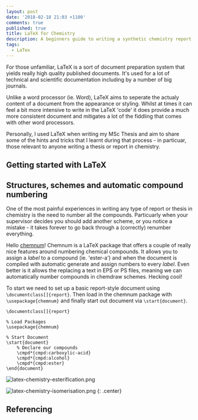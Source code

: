 ```yaml
---
layout: post
date: '2018-02-18 21:03 +1100'
comments: true
published: true
title: LaTeX for Chemistry
description: A beginners guide to writing a synthetic chemistry report or thesis in LaTeX.
tags:
  - LaTex
---
```

For those unfamiliar, LaTeX is a sort of document preparation system that yields really high quality published documents. It's used for a lot of technical and scientific documentation including by a number of big journals. 

Unlike a word processor (ie. Word), LaTeX aims to seperate the actualy content of a document from the appearance or styling. Whilst at times it can feel a bit more intensive to write in the LaTeX 
'code' it does provide a much more consistent document and mitigates a lot of the fiddling that comes with other word processors. 

Personally, I used LaTeX when writing my MSc Thesis and aim to share some of the hints and tricks that I learnt during that process - in particuar, those relevant to anyone writing a thesis or report in chemistry.

## Getting started with LaTeX


## Structures, schemes and automatic compound numbering
One of the most painful experiences in writing any type of report or thesis in chemistry is the need to number all the compounds. Particuarly when your supervisor decides you should add another scheme, or you notice a mistake - it takes forever to go back through a (correctly) renumber everything. 

Hello [chemnum](https://ctan.org/pkg/chemnum?lang=en)! Chemnum is a LaTeX package that offers a couple of really nice features around numbering chemical compounds. It allows you to assign a *label* to a compound (ie. 'ester-a') and when the document is compiled with automatic generate and assign numbers to every *label*. Even better is it allows the replacing a text in EPS or PS files, meaning we can automatically number compounds in chemdraw schemes. Hecking cool!

To start we need to set up a basic report-style document using `\documentclass[]{report}`. Then load in the chemnum package with `\usepackage{chemnum}` and finally start out document via `\start{document}`.


```TeX
\documentclass[]{report}

% Load Packages
\usepackage{chemnum}

% Start Document
\start{document}
	% Declare our compounds
    \cmpd*{cmpd:carboxylic-acid}
    \cmpd*{cmpd:alcohol}
    \cmpd*{cmpd:ester}
\end{document}
```



![latex-chemistry-esterification.png]({{site.baseurl}}/assets/latex-chemistry-esterification.png)








![latex-chemistry-isomerisation.png]({{site.baseurl}}/assets/latex-chemistry-isomerisation.png)
{: .center}


## Referencing
